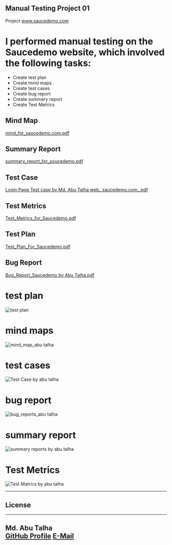 ## Manual Testing Project 01


Project www.saucedemo.com

# I performed manual testing on the Saucedemo website, which involved the following tasks:

- Create test plan
- Create mind maps
- Create test cases
- Create bug report
- Create summary report
- Create Test Metrics

## Mind Map
[mind_for_saucedemo.com.pdf](https://github.com/user-attachments/files/16056970/mind_for_saucedemo.com.pdf)

## Summary Report
[summary_report_for_soucedemo.pdf](https://github.com/user-attachments/files/16056985/summary_report_for_soucedemo.pdf)

## Test Case
[Login Page Test case by Md. Abu Talha web_ saucedemo.com_.pdf](https://github.com/user-attachments/files/16057007/Login.Page.Test.case.by.Md.Abu.Talha.web_.saucedemo.com_.pdf)

## Test Metrics
[Test_Metrics_for_Saucedemo.pdf](https://github.com/user-attachments/files/16057018/Test_Metrics_for_Saucedemo.pdf)

## Test Plan
[Test_Plan_For_Saucedemo.pdf](https://github.com/user-attachments/files/16057020/Test_Plan_For_Saucedemo.pdf)

## Bug Report
[Bug_Report_Saucedemo by Abu Talha.pdf](https://github.com/user-attachments/files/16057028/Bug_Report_Saucedemo.by.Abu.Talha.pdf)










# test plan
![test plan](https://github.com/md-abutalha/Manual_Testing_P01/assets/101306544/d96463d8-420c-47d5-a738-7bdff8a52137)

# mind maps
![mind_map_abu talha](https://github.com/md-abutalha/Manual_Testing_P01/assets/101306544/d0ddcc3b-743e-4b02-8c48-8a9412a367cb)

# test cases
![Test Case by abu talha](https://github.com/md-abutalha/Manual_Testing_P01/assets/101306544/ab5a8ec0-cceb-43b0-8e0a-3dea41f9f45e)

# bug report
![bug_reports_abu talha](https://github.com/md-abutalha/Manual_Testing_P01/assets/101306544/275bf457-ab07-4132-94df-ed6ee45921f0)

# summary report
![summary reports by abu talha](https://github.com/md-abutalha/Manual_Testing_P01/assets/101306544/97d2c2dd-7e01-4797-846a-e39859cd91d8)

# Test Metrics
![Test Matrics by abu talha ](https://github.com/md-abutalha/Manual_Testing_P01/assets/101306544/a9e77010-5124-4522-bec3-4662648a6562)


---

## License

---

Md. Abu Talha  
[GitHub Profile](https://github.com/md-abutalha)
[E-Mail](abutalhabd88@gmail.com)
---

